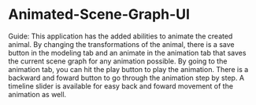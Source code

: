 # Animated-Scene-Graph-UI

Guide: This application has the added abilities to animate the created animal. By changing the transformations of the animal, there is a save button in the modeling tab and an animate in the animation tab that saves the current scene graph for any animation possible. By going to the animation tab, you can hit the play button to play the animation. There is a backward and foward button to go through the animation step by step. A timeline slider is available for easy back and foward movement of the animation as well.
